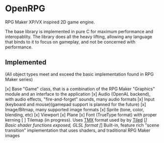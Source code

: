 # OpenRPG

RPG Maker XP/VX inspired 2D game engine.

The base library is implemented in pure C for maximum performance and interopablity. The
library does all the heavy lifting, allowing any language that binds to it to focus on
gameplay, and not be concerned with performance.

## Implemented

(All object types meet and exceed the basic implementation found in RPG Maker series)


[x] Base "Game" class, that is a combination of the RPG Maker "Graphics" module and an interface to the application
[x] Audio (OpenAL backend), with audio effects, "fire-and-forget" sounds, many audio formats
[x] Input (keyboard and mouse)(gamepad support is planned for the future)
[x] Image/Bitmap, many supported image formats
[x] Sprite (tone, color, blending, etc)
[x] Viewport
[x] Plane
[x] Font (TrueType format) with proper kerning
[ ] Tilemap (in progress). Uses [TMX](https://doc.mapeditor.org/en/stable/reference/tmx-map-format/) format used by by [Tiled](https://www.mapeditor.org/)
[*] Basic shader functions exposed, GLSL format
[*] Built-in, feature rich "scene transition" implementation that uses shaders, and traditional RPG Maker images
